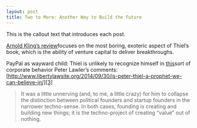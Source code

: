 ```yaml
---  
layout: post
title: Two to More: Another Way to Build the Future
---
```


<p class="callout">This is the callout text that introduces each post.</p>

[Arnold Kling’s review][1]focuses on the most boring, exoteric aspect of Thiel’s book, which is the ability of venture capital to deliver breakthroughs.

PayPal as wayward child: Thiel is unlikely to recognize himself in [this][2]sort of corporate behavior
Peter Lawler’s comments: [http://www.libertylawsite.org/2014/09/30/is-peter-thiel-a-prophet-we-can-believe-in/][3]

> It was a little unnerving (and, to me, a little crazy) for him to collapse the distinction between political founders and startup founders in the narrower techno-sense. In both cases, founding is creating and building new things; it is the techno-project of creating “value” out of nothing. 


[1]:	%5Bhttp://american.com/archive/2014/september/contrarians-competition-and-capital%5D "Will Venture Capitalists Drive the Next Spectacular Breakthrough?"
[2]:	http://www.pcworld.com/article/2039940/paypal-denies-teenager-reward-for-finding-website-bug.html "PayPal denies teenager reward for finding website bug"
[3]:	http://www.libertylawsite.org/2014/09/30/is-peter-thiel-a-prophet-we-can-believe-in/